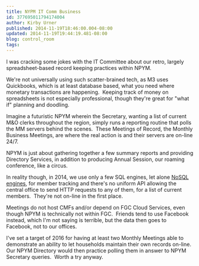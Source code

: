 ```yaml
---
title: NYPM IT Comm Business
id: 377695011794174004
author: Kirby Urner
published: 2014-11-19T18:46:00.004-08:00
updated: 2014-11-19T19:44:19.481-08:00
blog: control_room
tags: 
---
```


I was cracking some jokes with the IT Committee about our retro, largely spreadsheet-based record keeping practices within NPYM.

We're not universally using such scatter-brained tech, as M3 uses Quickbooks, which is at least database based, what you need where monetary transactions are happening.  Keeping track of money on spreadsheets is not especially professional, though they're great for "what if" planning and doodling.

Imagine a futuristic NPYM wherein the Secretary, wanting a list of current M&O clerks throughout the region, simply runs a reporting routine that polls the MM servers behind the scenes.  These Meetings of Record, the Monthly Business Meetings, are where the real action is and their servers are on-line 24/7.

NPYM is just about gathering together a few summary reports and providing Directory Services, in addition to producing Annual Session, our roaming conference, like a circus.

In reality though, in 2014, we use only a few SQL engines, let alone [NoSQL engines](http://mybizmo.blogspot.com/2014/10/graphing-relationships.html), for member tracking and there's no uniform API allowing the central office to send HTTP requests to any of them, for a list of current members.  They're not on-line in the first place.

Meetings do not host CMFs and/or depend on FGC Cloud Services, even though NPYM is technically not within FGC.  Friends tend to use Facebook instead, which I'm not saying is terrible, but the data then goes to Facebook, not to our offices.

I've set a target of 2016 for having at least two Monthly Meetings able to demonstrate an ability to let households maintain their own records on-line.  Our NPYM Directory would then practice polling them in answer to NPYM Secretary queries.  Worth a try anyway.